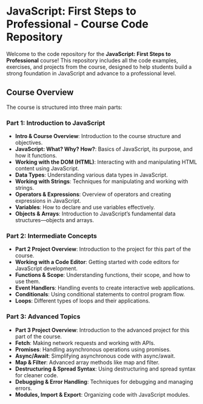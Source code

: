 # JavaScript: First Steps to Professional - Course Code Repository

Welcome to the code repository for the **JavaScript: First Steps to Professional** course! This repository includes all the code examples, exercises, and projects from the course, designed to help students build a strong foundation in JavaScript and advance to a professional level.

## Course Overview

The course is structured into three main parts:

### Part 1: Introduction to JavaScript
- **Intro & Course Overview**: Introduction to the course structure and objectives.
- **JavaScript: What? Why? How?**: Basics of JavaScript, its purpose, and how it functions.
- **Working with the DOM (HTML)**: Interacting with and manipulating HTML content using JavaScript.
- **Data Types**: Understanding various data types in JavaScript.
- **Working with Strings**: Techniques for manipulating and working with strings.
- **Operators & Expressions**: Overview of operators and creating expressions in JavaScript.
- **Variables**: How to declare and use variables effectively.
- **Objects & Arrays**: Introduction to JavaScript’s fundamental data structures—objects and arrays.

### Part 2: Intermediate Concepts
- **Part 2 Project Overview**: Introduction to the project for this part of the course.
- **Working with a Code Editor**: Getting started with code editors for JavaScript development.
- **Functions & Scope**: Understanding functions, their scope, and how to use them.
- **Event Handlers**: Handling events to create interactive web applications.
- **Conditionals**: Using conditional statements to control program flow.
- **Loops**: Different types of loops and their applications.

### Part 3: Advanced Topics
- **Part 3 Project Overview**: Introduction to the advanced project for this part of the course.
- **Fetch**: Making network requests and working with APIs.
- **Promises**: Handling asynchronous operations using promises.
- **Async/Await**: Simplifying asynchronous code with async/await.
- **Map & Filter**: Advanced array methods like map and filter.
- **Destructuring & Spread Syntax**: Using destructuring and spread syntax for cleaner code.
- **Debugging & Error Handling**: Techniques for debugging and managing errors.
- **Modules, Import & Export**: Organizing code with JavaScript modules.
